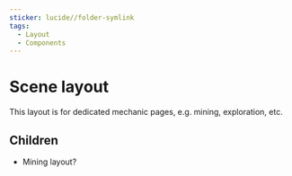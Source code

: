 ```yaml
---
sticker: lucide//folder-symlink
tags:
  - Layout
  - Components
---
```

# Scene layout
This layout is for dedicated mechanic pages, e.g. mining, exploration, etc. 

## Children
* Mining layout?
